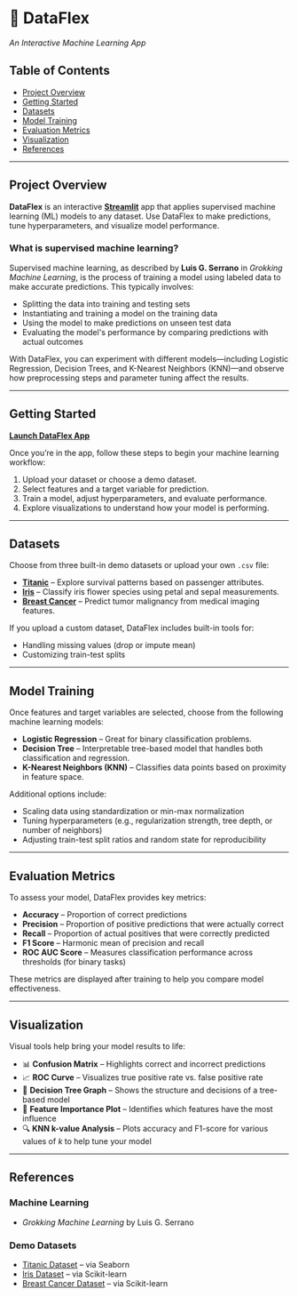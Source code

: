 # 🤖 DataFlex  
*An Interactive Machine Learning App*

## Table of Contents
- [Project Overview](#project-overview)
- [Getting Started](#getting-started)
- [Datasets](#datasets)
- [Model Training](#model-training)
- [Evaluation Metrics](#evaluation-metrics)
- [Visualization](#visualization)
- [References](#references)

---

## Project Overview  
**DataFlex** is an interactive [**Streamlit**](https://streamlit.io/) app that applies supervised machine learning (ML) models to any dataset. Use DataFlex to make predictions, tune hyperparameters, and visualize model performance.

### What is supervised machine learning?  
Supervised machine learning, as described by **Luis G. Serrano** in *Grokking Machine Learning*, is the process of training a model using labeled data to make accurate predictions. This typically involves:
- Splitting the data into training and testing sets  
- Instantiating and training a model on the training data  
- Using the model to make predictions on unseen test data  
- Evaluating the model's performance by comparing predictions with actual outcomes  

With DataFlex, you can experiment with different models—including Logistic Regression, Decision Trees, and K-Nearest Neighbors (KNN)—and observe how preprocessing steps and parameter tuning affect the results.

---

## Getting Started  
[**Launch DataFlex App**](https://mccartan-mlstreamlit-app.streamlit.app/)

Once you’re in the app, follow these steps to begin your machine learning workflow:
1. Upload your dataset or choose a demo dataset.
2. Select features and a target variable for prediction.
3. Train a model, adjust hyperparameters, and evaluate performance.
4. Explore visualizations to understand how your model is performing.

---

## Datasets  
Choose from three built-in demo datasets or upload your own `.csv` file:

- **[Titanic](https://en.wikipedia.org/wiki/Passengers_of_the_Titanic)** – Explore survival patterns based on passenger attributes.
- **[Iris](https://en.wikipedia.org/wiki/Iris_flower_data_set)** – Classify iris flower species using petal and sepal measurements.
- **[Breast Cancer](https://archive.ics.uci.edu/dataset/17/breast+cancer+wisconsin+diagnostic)** – Predict tumor malignancy from medical imaging features.

If you upload a custom dataset, DataFlex includes built-in tools for:
- Handling missing values (drop or impute mean)
- Customizing train-test splits
  
---

## Model Training  
Once features and target variables are selected, choose from the following machine learning models:
- **Logistic Regression** – Great for binary classification problems.
- **Decision Tree** – Interpretable tree-based model that handles both classification and regression.
- **K-Nearest Neighbors (KNN)** – Classifies data points based on proximity in feature space.

Additional options include:
- Scaling data using standardization or min-max normalization  
- Tuning hyperparameters (e.g., regularization strength, tree depth, or number of neighbors)  
- Adjusting train-test split ratios and random state for reproducibility  

---

## Evaluation Metrics  
To assess your model, DataFlex provides key metrics:
- **Accuracy** – Proportion of correct predictions  
- **Precision** – Proportion of positive predictions that were actually correct  
- **Recall** – Proportion of actual positives that were correctly predicted  
- **F1 Score** – Harmonic mean of precision and recall  
- **ROC AUC Score** – Measures classification performance across thresholds (for binary tasks)

These metrics are displayed after training to help you compare model effectiveness.

---

## Visualization  
Visual tools help bring your model results to life:
- 📊 **Confusion Matrix** – Highlights correct and incorrect predictions  
- 📈 **ROC Curve** – Visualizes true positive rate vs. false positive rate  
- 🌿 **Decision Tree Graph** – Shows the structure and decisions of a tree-based model  
- 📌 **Feature Importance Plot** – Identifies which features have the most influence  
- 🔍 **KNN k-value Analysis** – Plots accuracy and F1-score for various values of *k* to help tune your model  

---

## References  

### Machine Learning  
- *Grokking Machine Learning* by Luis G. Serrano  

### Demo Datasets  
- [Titanic Dataset](https://en.wikipedia.org/wiki/Passengers_of_the_Titanic) – via Seaborn  
- [Iris Dataset](https://en.wikipedia.org/wiki/Iris_flower_data_set) – via Scikit-learn  
- [Breast Cancer Dataset](https://archive.ics.uci.edu/dataset/17/breast+cancer+wisconsin+diagnostic) – via Scikit-learn 
